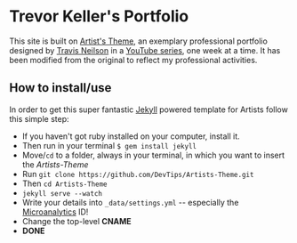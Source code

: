 # Trevor Keller's Portfolio

This site is built on [Artist's Theme], an exemplary professional portfolio
designed by [Travis Neilson] in a [YouTube series], one week at a time.
It has been modified from the original to reflect my professional activities.

## How to install/use

In order to get this super fantastic [Jekyll] powered template for Artists
follow this simple step:

* If you haven't got ruby installed on your computer, install it.
* Then run in your terminal `$ gem install jekyll`
* Move/`cd` to a folder, always in your terminal, in which you want to
  insert the *Artists-Theme*
* Run `git clone https://github.com/DevTips/Artists-Theme.git`
* Then `cd Artists-Theme`
* `jekyll serve --watch`
* Write your details into `_data/settings.yml` -- especially the
  [Microanalytics] ID!
* Change the top-level **CNAME**
* **DONE**

<!-- links -->
[Artist's Theme]: https://devtips.github.io/Artists-Theme/
[Jekyll]: https://jekyllrb.com
[Microanalytics]: https://www.microanalytics.io
[Travis Neilson]: https://www.youtube.com/DevTipsForDesigners
[YouTube series]: https://www.youtube.com/playlist?list=PLqGj3iMvMa4KQZUkRjfwMmTq_f1fbxerI

